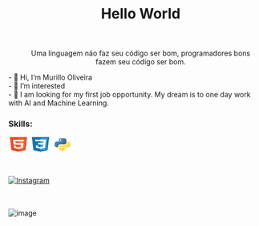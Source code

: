 <div id="user-content-toc">
  <ul align="center">
    <summary><h1 style="display: inline-block">Hello World</h1></summary> <br> <br>
    Uma linguagem não faz seu código ser bom, programadores bons fazem seu código ser bom. <br> 
</div>
    
<p>
  - 👋 Hi, I’m Murillo Oliveira <br>
  - 👀 I’m interested <br>
  - 🔭 I am looking for my first job opportunity. My dream is to one day work with AI and Machine Learning. <br>
</p>

<!-- Skills: -->
<h3>Skills:</h3>
<div style="flex-basis: 48%;">
  <img align="center" alt="HTML" height="30" width="40" src="https://raw.githubusercontent.com/devicons/devicon/master/icons/html5/html5-original.svg">
  <img align="center" alt="CSS" height="30" width="40" src="https://raw.githubusercontent.com/devicons/devicon/master/icons/css3/css3-original.svg">
  <img align="center" alt="Python" height="30" width="40" src="https://raw.githubusercontent.com/devicons/devicon/master/icons/python/python-original.svg">
</div> <br> <br>
<!-- Presentation -->

[![Instagram](https://img.shields.io/badge/Instagram-E4405F?style=for-the-badge&logo=instagram&logoColor=white)](https://www.instagram.com/cz_murillo) <br> <br> <br>

![image](https://github.com/user-attachments/assets/50340d21-b24e-43e1-9750-098deb56e18f)

